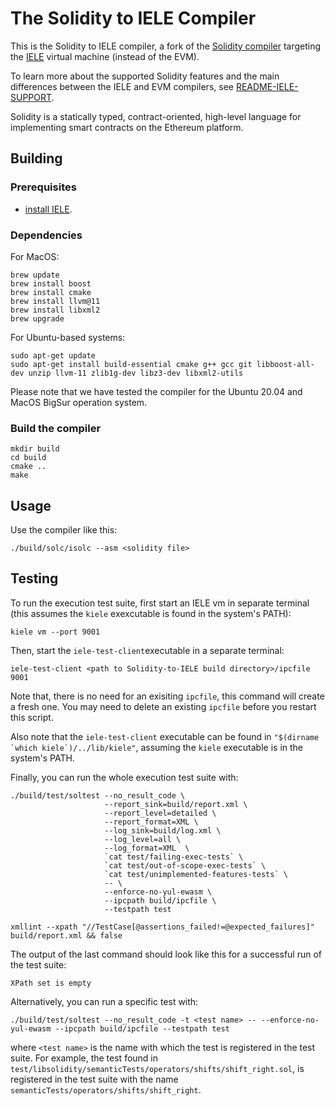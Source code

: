 # The Solidity to IELE Compiler

This is the Solidity to IELE compiler, a fork of the [Solidity compiler](https://github.com/ethereum/solidity) targeting the [IELE](https://github.com/runtimeverification/iele-semantics) virtual machine (instead of the EVM).

To learn more about the supported Solidity features and the main differences between the IELE and EVM compilers, see [README-IELE-SUPPORT](README-IELE-SUPPORT.md). 

Solidity is a statically typed, contract-oriented, high-level language for implementing smart contracts on the Ethereum platform.

## Building

### Prerequisites

* [install IELE](https://github.com/runtimeverification/iele-semantics/blob/master/INSTALL.md).

### Dependencies

For MacOS:

```
brew update
brew install boost
brew install cmake
brew install llvm@11
brew install libxml2
brew upgrade
```

For Ubuntu-based systems:

```
sudo apt-get update
sudo apt-get install build-essential cmake g++ gcc git libboost-all-dev unzip llvm-11 zlib1g-dev libz3-dev libxml2-utils
```

Please note that we have tested the compiler for the Ubuntu 20.04 and MacOS BigSur operation system.

### Build the compiler

```
mkdir build
cd build
cmake ..
make
```

## Usage

Use the compiler like this:

```
./build/solc/isolc --asm <solidity file>
```

## Testing

To run the execution test suite, first start an IELE vm in separate terminal (this assumes the `kiele` exexcutable is found in the system's PATH):
```
kiele vm --port 9001
```

Then, start the `iele-test-client`executable in a separate terminal:
```
iele-test-client <path to Solidity-to-IELE build directory>/ipcfile 9001
```
Note that, there is no need for an exisiting `ipcfile`, this command will create a fresh one. You may need to delete an existing `ipcfile` before you restart this script.

Also note that the `iele-test-client` executable can be found in ``"$(dirname `which kiele`)/../lib/kiele"``, assuming the `kiele` executable is in the system's PATH.

Finally, you can run the whole execution test suite with:
```
./build/test/soltest --no_result_code \
                     --report_sink=build/report.xml \
                     --report_level=detailed \
                     --report_format=XML \
                     --log_sink=build/log.xml \
                     --log_level=all \
                     --log_format=XML  \
                     `cat test/failing-exec-tests` \
                     `cat test/out-of-scope-exec-tests` \
                     `cat test/unimplemented-features-tests` \
                     -- \
                     --enforce-no-yul-ewasm \
                     --ipcpath build/ipcfile \
                     --testpath test

xmllint --xpath "//TestCase[@assertions_failed!=@expected_failures]" build/report.xml && false
```

The output of the last command should look like this for a successful run of the test suite:

```
XPath set is empty
```

Alternatively, you can run a specific test with:
```
./build/test/soltest --no_result_code -t <test name> -- --enforce-no-yul-ewasm --ipcpath build/ipcfile --testpath test
```
where `<test name>` is the name with which the test is registered in the test suite. For example, the test found in `test/libsolidity/semanticTests/operators/shifts/shift_right.sol`, is registered in the test suite with the name `semanticTests/operators/shifts/shift_right`.
